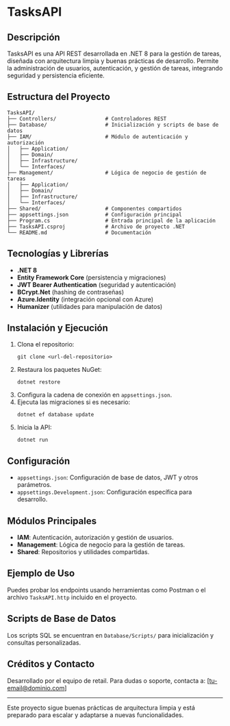 ﻿# TasksAPI

## Descripción
TasksAPI es una API REST desarrollada en .NET 8 para la gestión de tareas, diseñada con arquitectura limpia y buenas prácticas de desarrollo. Permite la administración de usuarios, autenticación, y gestión de tareas, integrando seguridad y persistencia eficiente.

## Estructura del Proyecto
```
TasksAPI/
├── Controllers/                # Controladores REST
├── Database/                   # Inicialización y scripts de base de datos
├── IAM/                        # Módulo de autenticación y autorización
│   ├── Application/
│   ├── Domain/
│   ├── Infrastructure/
│   └── Interfaces/
├── Management/                 # Lógica de negocio de gestión de tareas
│   ├── Application/
│   ├── Domain/
│   ├── Infrastructure/
│   └── Interfaces/
├── Shared/                     # Componentes compartidos
├── appsettings.json            # Configuración principal
├── Program.cs                  # Entrada principal de la aplicación
├── TasksAPI.csproj             # Archivo de proyecto .NET
└── README.md                   # Documentación
```

## Tecnologías y Librerías
- **.NET 8**
- **Entity Framework Core** (persistencia y migraciones)
- **JWT Bearer Authentication** (seguridad y autenticación)
- **BCrypt.Net** (hashing de contraseñas)
- **Azure.Identity** (integración opcional con Azure)
- **Humanizer** (utilidades para manipulación de datos)

## Instalación y Ejecución
1. Clona el repositorio:
   ```
   git clone <url-del-repositorio>
   ```
2. Restaura los paquetes NuGet:
   ```
   dotnet restore
   ```
3. Configura la cadena de conexión en `appsettings.json`.
4. Ejecuta las migraciones si es necesario:
   ```
   dotnet ef database update
   ```
5. Inicia la API:
   ```
   dotnet run
   ```

## Configuración
- `appsettings.json`: Configuración de base de datos, JWT y otros parámetros.
- `appsettings.Development.json`: Configuración específica para desarrollo.

## Módulos Principales
- **IAM**: Autenticación, autorización y gestión de usuarios.
- **Management**: Lógica de negocio para la gestión de tareas.
- **Shared**: Repositorios y utilidades compartidas.

## Ejemplo de Uso
Puedes probar los endpoints usando herramientas como Postman o el archivo `TasksAPI.http` incluido en el proyecto.

## Scripts de Base de Datos
Los scripts SQL se encuentran en `Database/Scripts/` para inicialización y consultas personalizadas.

## Créditos y Contacto
Desarrollado por el equipo de retail. Para dudas o soporte, contacta a: [tu-email@dominio.com]

---
Este proyecto sigue buenas prácticas de arquitectura limpia y está preparado para escalar y adaptarse a nuevas funcionalidades.

